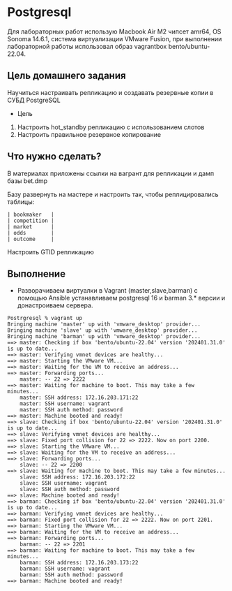 # Postgresql
Для лабораторных работ использую Macbook Air M2 чипсет amr64, OS Sonoma 14.6.1, система виртуализации VMware Fusion, при выполнении лабораторной работы использовал образ vagrantbox bento/ubuntu-22.04.

## Цель домашнего задания
Научиться настраивать репликацию и создавать резервные копии в СУБД PostgreSQL

- Цель
1) Настроить hot_standby репликацию с использованием слотов
2) Настроить правильное резервное копирование

## Что нужно сделать?
В материалах приложены ссылки на вагрант для репликации и дамп базы bet.dmp

Базу развернуть на мастере и настроить так, чтобы реплицировались таблицы:
```
| bookmaker   |
| competition |
| market      |
| odds        |
| outcome     |
```
Настроить GTID репликацию

## Выполнение

- Разворачиваем виртуалки в Vagrant (master,slave,barman) с помощью Ansible устанавливаем postgresql 16 и barman 3.* версии и донастроиваем сервера.

```
Postrgresql % vagrant up
Bringing machine 'master' up with 'vmware_desktop' provider...
Bringing machine 'slave' up with 'vmware_desktop' provider...
Bringing machine 'barman' up with 'vmware_desktop' provider...
==> master: Checking if box 'bento/ubuntu-22.04' version '202401.31.0' is up to date...
==> master: Verifying vmnet devices are healthy...
==> master: Starting the VMware VM...
==> master: Waiting for the VM to receive an address...
==> master: Forwarding ports...
    master: -- 22 => 2222
==> master: Waiting for machine to boot. This may take a few minutes...
    master: SSH address: 172.16.203.171:22
    master: SSH username: vagrant
    master: SSH auth method: password
==> master: Machine booted and ready!
==> slave: Checking if box 'bento/ubuntu-22.04' version '202401.31.0' is up to date...
==> slave: Verifying vmnet devices are healthy...
==> slave: Fixed port collision for 22 => 2222. Now on port 2200.
==> slave: Starting the VMware VM...
==> slave: Waiting for the VM to receive an address...
==> slave: Forwarding ports...
    slave: -- 22 => 2200
==> slave: Waiting for machine to boot. This may take a few minutes...
    slave: SSH address: 172.16.203.172:22
    slave: SSH username: vagrant
    slave: SSH auth method: password
==> slave: Machine booted and ready!
==> barman: Checking if box 'bento/ubuntu-22.04' version '202401.31.0' is up to date...
==> barman: Verifying vmnet devices are healthy...
==> barman: Fixed port collision for 22 => 2222. Now on port 2201.
==> barman: Starting the VMware VM...
==> barman: Waiting for the VM to receive an address...
==> barman: Forwarding ports...
    barman: -- 22 => 2201
==> barman: Waiting for machine to boot. This may take a few minutes...
    barman: SSH address: 172.16.203.173:22
    barman: SSH username: vagrant
    barman: SSH auth method: password
==> barman: Machine booted and ready!
```

